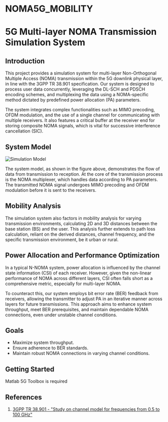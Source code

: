 # NOMA5G_MOBILITY
# 5G Multi-layer NOMA Transmission Simulation System

## Introduction

This project provides a simulation system for multi-layer Non-Orthogonal Multiple Access (NOMA) transmission within the 5G downlink physical layer, in line with the 3GPP TR 38.901 specification. Our system is designed to process user data concurrently, leveraging the DL-SCH and PDSCH encoding schemes, and multiplexing the data using a NOMA-specific method dictated by predefined power allocation (PA) parameters. 

The system integrates complex functionalities such as MIMO precoding, OFDM modulation, and the use of a single channel for communicating with multiple receivers. It also features a critical buffer at the receiver end for storing composite NOMA signals, which is vital for successive interference cancellation (SIC).

## System Model

![Simulation Model](/path/to/simulation/model/image "Simulation Model")

The system model, as shown in the figure above, demonstrates the flow of data from transmission to reception. At the core of the transmission process is the NOMA multiplexer, which handles data according to PA parameters. The transmitted NOMA signal undergoes MIMO precoding and OFDM modulation before it is sent to the receivers.

## Mobility Analysis

The simulation system also factors in mobility analysis for varying transmission environments, calculating 2D and 3D distances between the base station (BS) and the user. This analysis further extends to path loss calculation, reliant on the derived distances, channel frequency, and the specific transmission environment, be it urban or rural.

## Power Allocation and Performance Optimization

In a typical N-NOMA system, power allocation is influenced by the channel state information (CSI) of each receiver. However, given the non-linear performance of NOMA across different layers, CSI often falls short as a comprehensive metric, especially for multi-layer NOMA. 

To counteract this, our system employs bit error rate (BER) feedback from receivers, allowing the transmitter to adjust PA in an iterative manner across layers for future transmissions. This approach aims to enhance system throughput, meet BER prerequisites, and maintain dependable NOMA connections, even under unstable channel conditions.

## Goals

- Maximize system throughput.
- Ensure adherence to BER standards.
- Maintain robust NOMA connections in varying channel conditions.

## Getting Started

Matlab 5G Toolbox is required

## References

1. [3GPP TR 38.901 - "Study on channel model for frequencies from 0.5 to 100 GHz"](https://www.3gpp.org/DynaReport/38901.htm)
